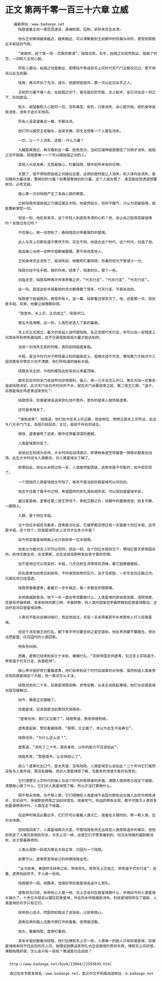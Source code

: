 # 正文 第两千零一百三十六章 立威
        最新网址：www.badaoge.net
          陆隐望着王祀一掌层层递进，虽被削弱，压制，却并未完全击溃。
      
          他与王祀离得越来越近，越来越近，可以清晰看到王祀眼中的怨毒与杀机，感受到那股近乎疯狂的气势。
      
          “谢谢你，给了我一场--完美的表演”，陆隐淡笑，右手，始祖之剑突然刺出，扭曲了时空，一剑刺入王祀心脏。
      
          所有人震动，始祖之剑是象征，即便陆不争这些天上宗时代天门门主都没见过，更不用说以此当武器。
      
          陆隐，再次开创了先河，或许，他是除始祖外，第一次以此剑出手之人。
      
          王祀的力量不堪一击，在始祖之剑下，毫无抵抗的可能，太上秘术，坐忘功在这一剑之下，形同虚设。
      
          低头，她望着刺入心脏的一剑，没有痛苦，有的，只是消失，自心脏开始，她的身体逐渐消失，消失于这片天地间。
      
          所有人呆呆望着这一幕，手脚冰凉。
      
          他们可以接受王祀被杀，血染天梯，却无法想象一个人莫名消失。
      
          一剑，让一个人消失，这是--什么力量？
      
          九耀距离很近，再次看到这一幕，脸色苍白，当初忘墟神就是握住了剑柄才消失，始祖之剑不能碰，陆隐是唯一一个可以碰始祖之剑的人。
      
          其他人头皮发麻，尤其是痕心，盯着陆隐，眼中前所未有的忌惮。
      
          太狠了，怪不得他把始祖之剑插在这里，这柄剑居然能让人消失，刺入体内会消失，是剑锋的力量还是，整柄剑的力量？如果是整柄剑的力量，这个人就太狠了，谁没能经受诱惑想要抢剑，必死无疑。
      
          痕心第一次对陆隐产生了发自心底的寒意。
      
          之前陆隐凭借辰祖之力镇压第五大陆，他虽然低头，但并不服气，只认为突破祖境，就能重新掌控一切。
      
          但这一刻，他后背发凉，这个年轻人到底有多深的心机？他，会让自己轻易突破祖境吗？会放过自己吗？
      
          不仅痕心，绝一也想到了，看陆隐目光带着强烈的警惕。
      
          此人与天上宗那些道子果然不同，完全不同，他适合这个时代，这个时代，创造了他。
      
          就连痕心与绝一这种半祖都被震撼，更不用说其他人。
      
          王祀身体完全消失了，临消失前，她都死盯着陆隐，怨毒的目光不曾减少一分。
      
          陆隐已经不在乎她，她的作用，结束了，陆家的仇，报了一些。
      
          剑指天空，陆隐耳畔再次传来恭敬之声，“代天行走”，“代天行走”，“代天行走”…
      
          这一刻，就连这些半祖看他的目光都尊敬了很多，代天行走，不是说说的。
      
          陆隐放下始祖佩剑，俯视所有人，这一幕，陆家看过很多次了，他，还是第一次，现在是半祖，将来，他要让祖境都仰视。
      
          “我宣布，天上宗，正式成立”，陆隐开口。
      
          第五大陆沸腾，这一刻，人类历史进入了新的篇章。
      
          天上宗正式成立，最大的受益人自然是陆隐，名正言顺代天行走，并可以在一定程度上对其余所有修炼者指挥，这不仅是借助辰祖力量才能达到的。
      
          当他一剑消失王祀的时候，真的如同始祖亲临。
      
          半祖，是当今时代对于修炼者认知的最高定义，祖境太遥不可及，哪怕第六大陆对于三祖究竟有何等实力也不清楚，他们所知道的唯有半祖。
      
          陆隐处决王祀，令他的威信达到有史以来最顶峰。
      
          数天后召开的天门会自然也非常顺利，痕心，绝一几乎没怎么开口，第五大陆一应事务皆由陆隐决定，此次天门会召开时间并不长，就在天门会要结束之前，第二夜王汇报，“道子，巨兽星域总帅虚青送来贺礼”。
      
          陆隐惊讶，巨兽星域会送来贺礼他不意外，意外的是来人居然是虚青。
      
          这可是老朋友了。
      
          “请他进来”，陆隐道，他们如今在天上宗正殿，他坐侧位，两旁正是天上宗传法，巡法与八大天门门主，血祖已经回去，主位，留给不存在的道主。
      
          很快，虚青被带了进来，眼中还带着深深的震撼。
      
          人类星域真的变了。
      
          自他出生到成为总帅，大半时间在战场渡过，即便继承虚空惊雷兽一族族长都是在战场，此生大半时间与人类厮杀，对人类星域太了解了。
      
          即便如此，他也从未想过有一天，人类居然能团结，这原本是不可能的，如今却实现了。
      
          一个团结的人类星域就太可怕了，根本不是当前巨兽星域可以对抗的。
      
          他忍不住看了看手中之物，希望国师的贺礼真如他所说，可以保巨兽星域平安。
      
          越过星辰梯，虚青在第二夜王带领下，来到正殿之外，将眼中的震撼收敛，恢复平静，一脚跨入。
      
          入眼，是十四位半祖。
      
          当十四位半祖目光看来，虚青差点吐血，它做梦都没想过有一天直面十四位半祖，这可是半祖，还十四个，巨兽星域历史上总共才出多少半祖？
      
          如今的巨兽星域明面上也只有妖帝一位半祖啊。
      
          他本以为面对天上宗可以坦然，但这一刻，在十四位半祖目光下，哪怕它是天妖帝国总帅，统领无数生命，杀伐果断，也无法抹消那种发自骨子里的恐惧。
      
          这不是地位可以改变的，半祖，几乎达到生灵修炼的顶峰，看它就像看蝼蚁。
      
          好在虚青也经常见到妖帝，不时承受妖帝的压力，这才没丢脸，一步步走向正殿之内，只是后背已经湿透。
      
          陆隐笑看着虚青，看着它一步步接近，每一步都走的很艰难。
      
          永恒族威胁暂消，他下一步一直在考虑要做什么，人类星域内部自我发展，消除隐患，还是将矛盾转移，本来他倾向第三种，矛盾转移，将人类内部某些矛盾转移到巨兽星域那边，主动开启对巨兽星域战争。
      
          人类总不能永远被动挨打，而且他说过，总有一天会带着若华长老那些人打入巨兽星域。
      
          但这个决定被王祀打乱，眼下青平师兄要去树之星空渡劫，他在考虑要不要跟去，想办法把星盟，红花园内的人救回来。
      
          他有些纠结。
      
          想着，虚青已经来到前方十米处，缓缓行礼，“天妖帝国总帅虚青，见过天上宗陆道子，恭贺道子代天行走，执掌乾坤”。
      
          痕心等半祖好奇打量着虚青，他们自来到这个时代后就面对永恒族，虽然知道人类身旁还有巨兽星域这个大敌，但一直没怎么关注。
      
          陆隐消失的二十年，巨兽星域很安静，非常安静，从未主动挑起事端，他们与巨兽星域也就没接触过。
      
          如今，算是正式接触了。
      
          巨兽星域，应该就是当初第四大陆残余。
      
          “虚青总帅，我们又见面了”，陆隐笑道，表现得很熟络。
      
          虚青直起身，赞叹看着陆隐，“是啊，又见面了，本以为此生不会再见”。
      
          陆隐诧异，“为什么这么说？”。
      
          虚青道，“消失了二十年，若非身死，以你的能力不应该如此”。
      
          陆隐失笑，“那是意外，让总帅担心了”。
      
          担心？虚青吐出口气，是太失望，没有陆隐，人类星域怎么会如此？二十年内它们虽然没有与人类开战，更没有接触，但对人类星域很了解，无数年的渗透不是开玩笑的。
      
          它们清楚天上宗时代的强人与这个时代的修炼者的矛盾，清楚人类修炼已经走下坡路，清楚痕心做了什么，它们对人类星域很了解，所以才没打算做什么。
      
          既不帮永恒族，也不帮人类，它们很确定人类星域不会因为那些远古强人出现令修炼进步，无论战气，场域那些修炼之法如何普及，或者死气，命运的修炼出现，都不可能令人类恢复到星源修炼时代，人类在走下坡路。
      
          在这种时候没必要出手，它们尽可以看着人类灭亡，或者在关键时刻，帮一帮人类，应对永恒族。
      
          但陆隐回来了，人类星域再次大变，尽管陆隐依然无法改变人类修炼退步的事实，但他却改变了人类内部相处形态，令天上宗一统，这是它们不愿意看到的，何况永恒族的威胁都消失，这才是最麻烦的。
      
          人类从弱势一跃成为第五大陆主宰，只因为一个陆隐。
      
          如果可以，虚青愿意用自己的命换陆隐去死。
      
          “此次前来，奉国师与妖帝之命，带来贺礼，恭贺天上宗成立，恭贺道子代天行走”，说着，虚青抬起双手，手上是一张纸。
      
          陆隐随手一招，纸飘来，他很好奇巨兽星域会送什么贺礼。
      
          虚青目光闪烁，妖帝担心人类一统，天上宗会对巨兽星域做什么，毕竟如今的人类星域太强大了，十多位半祖足以镇压巨兽星域，外在的永恒族威胁消失，科技星域同样没了威胁，人类星域的对手只有它们。
      
          妖帝担心这点，而国师却取出了这张纸，让妖帝放心。
      
          虚青在来的路上无数次想打开纸看看，但愣是没敢。
      
          抬头，看着陆隐，虚青盯着他。
      
          其余半祖也都看向陆隐，他们也猜到天上宗一统，人类唯一的敌人只有巨兽星域，巨兽星域根本挡不住此刻的天上宗，按理说就算送来贺礼也应该是很珍贵的东西，博取天上宗好感，博取陆隐好感，怎么会只有一张纸？难道是功法战技？
      
      
      http://www.badaoge.net/book/13084/21593839.html
      
      请记住本书首发域名：www.badaoge.net。笔尖中文手机版阅读网址：m.badaoge.net